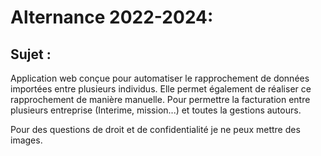 # Alternance 2022-2024:
## Sujet :

Application web conçue pour automatiser le rapprochement de données importées entre plusieurs individus. Elle permet également de réaliser ce rapprochement de manière manuelle. Pour permettre la facturation entre plusieurs entreprise (Interime, mission...) et toutes la gestions autours.  

Pour des questions de droit et de confidentialité je ne peux mettre des images.  
